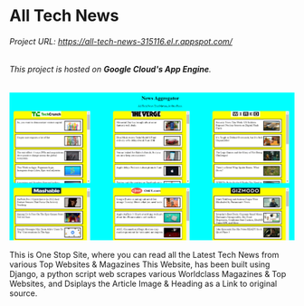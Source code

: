 # All Tech News
###### Project URL: https://all-tech-news-315116.el.r.appspot.com/
###### This project is hosted on **Google Cloud's App Engine**.


![All Tech News](all-tech-news.PNG)


This is One Stop Site, where you can read all the Latest Tech News from various Top Websites & Magazines
This Website, has been built using Django, a python script web scrapes various Worldclass Magazines & Top Websites, and Dsiplays the Article Image & Heading as a Link to original source.
